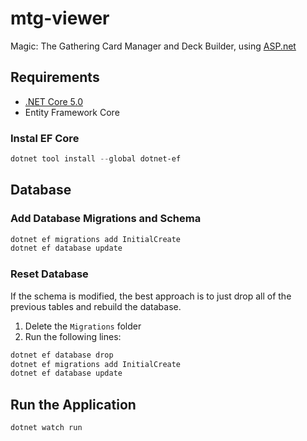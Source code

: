 # mtg-viewer

Magic: The Gathering Card Manager and Deck Builder, using [ASP.net](https://dotnet.microsoft.com/apps/aspnet)

## Requirements

* [.NET Core 5.0](https://dotnet.microsoft.com/download)
* Entity Framework Core

### Instal EF Core

```powershell
dotnet tool install --global dotnet-ef
```

## Database

### Add Database Migrations and Schema

```powershell
dotnet ef migrations add InitialCreate
dotnet ef database update
```

### Reset Database

If the schema is modified, the best approach is to just drop all of the previous tables and rebuild the database.

1. Delete the `Migrations` folder
2. Run the following lines:

```powershell
dotnet ef database drop
dotnet ef migrations add InitialCreate
dotnet ef database update
```

## Run the Application

```powershell
dotnet watch run
```
